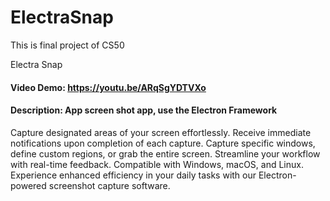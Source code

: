 # ElectraSnap
This is final project of CS50

Electra Snap
#### Video Demo:  https://youtu.be/ARqSgYDTVXo
#### Description: App screen shot app, use the Electron Framework

Capture designated areas of your screen effortlessly.
Receive immediate notifications upon completion of each capture.
Capture specific windows, define custom regions, or grab the entire screen.
Streamline your workflow with real-time feedback.
Compatible with Windows, macOS, and Linux.
Experience enhanced efficiency in your daily tasks with our Electron-powered screenshot capture software.
